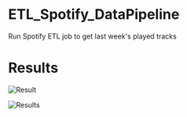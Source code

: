 # ETL_Spotify_DataPipeline
Run Spotify ETL job to get last week's played tracks 
# Results 
![Result](https://user-images.githubusercontent.com/44294643/146779926-1ce283b9-ed69-41c9-83d3-0db7703f7af7.PNG) 

![Results](https://user-images.githubusercontent.com/44294643/146779985-055b1bff-0cdb-4f6d-b16f-d892fa1a4334.PNG)
